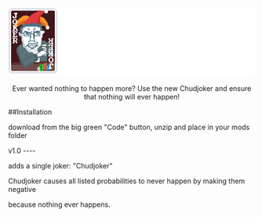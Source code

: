 <p align="center">
  <img src="logo.png" alt="Chudjoker - Because nothing ever happens." style="max-width: 100%; height: auto;">
</p>

<p align="center">
  Ever wanted nothing to happen more? Use the new Chudjoker and ensure that nothing will ever happen!
</p>


##Installation

download from the big green "Code" button, unzip and place in your mods folder


v1.0 ----

adds a single joker: "Chudjoker"

Chudjoker causes all listed probabilities to never happen by making them negative

because nothing ever happens.

